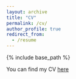 ```yaml
---
layout: archive
title: "CV"
permalink: /cv/
author_profile: true
redirect_from:
  - /resume
---
```


{% include base_path %}

You can find my CV [here](https://RobertoGlz.github.io/files/robertogonzalez_cv.pdf)

